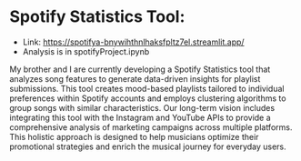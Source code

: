 # Spotify Statistics Tool:
- Link: https://spotifya-bnywihthnlhaksfpltz7el.streamlit.app/
- Analysis is in spotifyProject.ipynb

My brother and I are currently developing a Spotify Statistics tool that analyzes song features to generate data-driven insights for playlist submissions. This tool creates mood-based playlists tailored to individual preferences within Spotify accounts and employs clustering algorithms to group songs with similar characteristics. Our long-term vision includes integrating this tool with the Instagram and YouTube APIs to provide a comprehensive analysis of marketing campaigns across multiple platforms. This holistic approach is designed to help musicians optimize their promotional strategies and enrich the musical journey for everyday users.
